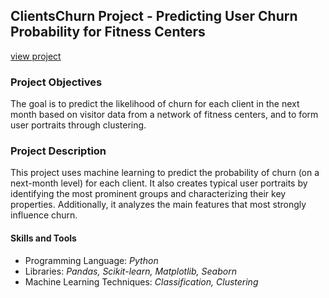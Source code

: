 
<h2>ClientsChurn Project - Predicting User Churn Probability for Fitness Centers</h2>

[view project](https://nbviewer.org/github/shdrn2402/ClientsChurn/blob/main/ClientsChurn.ipynb)

<h3>Project Objectives</h3>
<p>The goal is to predict the likelihood of churn for each client in the next month based on visitor data from a network of fitness centers, and to form user portraits through clustering.</p>

<h3>Project Description</h3>
<p>This project uses machine learning to predict the probability of churn (on a next-month level) for each client. It also creates typical user portraits by identifying the most prominent groups and characterizing their key properties. Additionally, it analyzes the main features that most strongly influence churn.</p>

<h4>Skills and Tools</h4>
<ul>
    <li>Programming Language: <i>Python</i></li>
    <li>Libraries: <i>Pandas, Scikit-learn, Matplotlib, Seaborn</i></li>
    <li>Machine Learning Techniques: <i>Classification, Clustering</i></li>
</ul>

